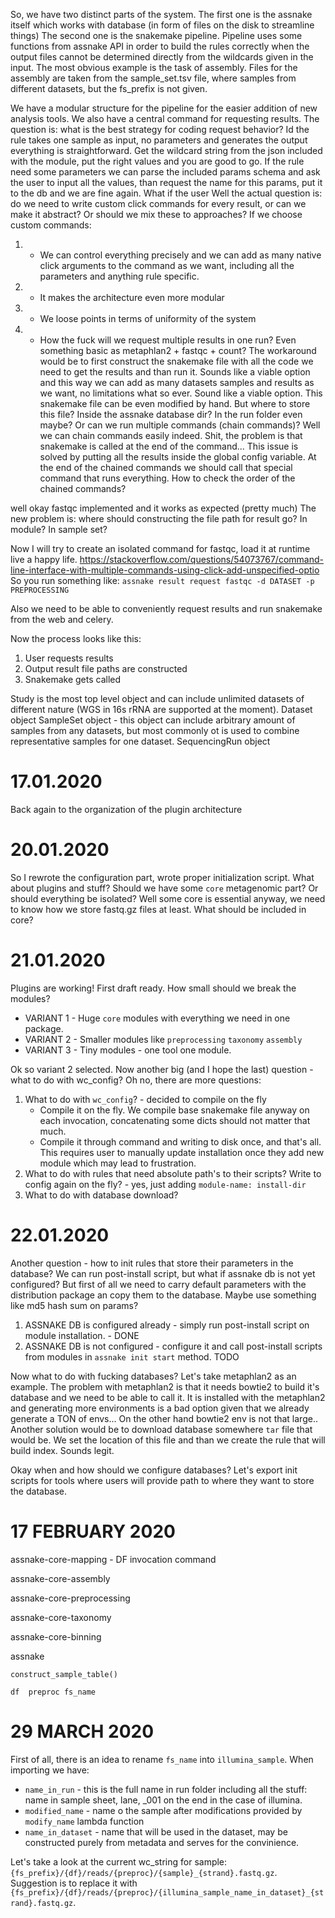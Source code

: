 So, we have two distinct parts of the system. 
The first one is the assnake itself which works with database (in form of files on the disk to streamline things)
The second one is the snakemake pipeline. Pipeline uses some functions from assnake API in order to build the rules correctly when 
the output files cannot be determined directly from the wildcards given in the input. The most obvious example is the task of assembly.
Files for the assembly are taken from the sample_set.tsv file, where samples from different datasets, but the fs_prefix is not given.

We have a modular structure for the pipeline for the easier addition of new analysis tools. We also have a central command for requesting results. The question is: what is the best strategy for coding request behavior? Id the rule takes one sample as input, no parameters and generates the output everything is straightforward. Get the wildcard string from the json included with the module, put the right values and you are good to go. If the rule need some parameters we can parse the included params schema and ask the user to input all the values, than request the name for this params, put it to the db and we are fine again. What if the user
Well the actual question is: do we need to write custom click commands for every result, or can we make it abstract? Or should we mix these to approaches?
If we choose custom commands:
1. + We can control everything precisely and we can add as many native click arguments to the command as we want, including all the parameters and anything rule specific.
2. + It makes the architecture even more modular 
3. - We loose points in terms of uniformity of the system
4. - How the fuck will we request multiple results in one run? Even something basic as metaphlan2 + fastqc + count? The workaround would be to first construct the snakemake file with all the code we need to get the results and than run it. Sounds like a viable option and this way we can add as many datasets samples and results as we want, no limitations what so ever. Sound like a viable option. This snakemake file can be even modified by hand. But where to store this file? Inside the assnake database dir? In the run folder even maybe? Or can we run multiple commands (chain commands)? Well we can chain commands easily indeed. Shit, the problem is that snakemake is called at the end of the command...
This issue is solved by putting all the results inside the global config variable. At the end of the chained commands we should call that special command that runs everything. How to check the order of the chained commands?

well okay fastqc implemented and it works as expected (pretty much)
The new problem is: where should constructing the file path for result go? In module? In sample set?

Now I will try to create an isolated command for fastqc, load it at runtime live a happy life.
https://stackoverflow.com/questions/54073767/command-line-interface-with-multiple-commands-using-click-add-unspecified-optio
So you run something like:
`assnake result request fastqc -d DATASET -p PREPROCESSING ` 

Also we need to be able to conveniently request results and run snakemake from the web and celery. 

Now the process looks like this:
1. User requests results
2. Output result file paths are constructed
3. Snakemake gets called

Study is the most top level object and can include unlimited datasets of different nature (WGS in 16s rRNA are supported at the moment).
Dataset object
SampleSet object - this object can include arbitrary amount of samples from any datasets, but most commonly ot is used to combine representative samples for one dataset. 
SequencingRun object


# 17.01.2020
Back again to the organization of the plugin architecture

# 20.01.2020
So I rewrote the configuration part, wrote proper initialization script. 
What about plugins and stuff?
Should we have some `core` metagenomic part? Or should everything be isolated?
Well some core is essential anyway, we need to know how we store fastq.gz files at least. What should be included in core? 

# 21.01.2020
Plugins are working! First draft ready.
How small should we break the modules? 

* VARIANT 1 - Huge `core` modules with everything we need in one package.
* VARIANT 2 - Smaller modules like `preprocessing` `taxonomy` `assembly`
* VARIANT 3 - Tiny modules - one tool one module.

Ok so variant 2 selected. Now another big (and I hope the last) question - what to do with wc_config?
Oh no, there are more questions:
1. What to do with `wc_config`? - decided to compile on the fly
    * Compile it on the fly. We compile base snakemake file anyway on each invocation, concatenating some dicts should not matter that much.
    * Compile it through command and writing to disk once, and that's all. This requires user to manually update installation once they add new module which may lead to frustration. 
2. What to do with rules that need absolute path's to their scripts? Write to config again on the fly? - yes, just adding `module-name: install-dir`
3. What to do with database download?

# 22.01.2020
Another question - how to init rules that store their parameters in the database? We can run post-install script, but what if assnake db is not yet configured? But first of all we need to carry default parameters with the distribution package an copy them to the database. Maybe use something like md5 hash sum on params?

1. ASSNAKE DB is configured already - simply run post-install script on module installation. - DONE
2. ASSNAKE DB is not configured - configure it and call post-install scripts from modules in `assnake init start` method. TODO

Now what to do with fucking databases? Let's take metaphlan2 as an example.
The problem with metaphlan2 is that it needs bowtie2 to build it's database and we need to be able to call it. It is installed with the metaphlan2 and generating more environments is a bad option given that we already generate a TON of envs... On the other hand bowtie2 env is not that large..
Another solution would be to download database somewhere `tar` file that would be. We set the location of this file and than we create the rule that will build index. Sounds legit.

Okay when and how should we configure databases? Let's export init scripts for tools where users will provide path to where they want to store the database. 




# 17 FEBRUARY 2020
assnake-core-mapping - DF
    invocation command

assnake-core-assembly


assnake-core-preprocessing

assnake-core-taxonomy

assnake-core-binning

assnake
    
    construct_sample_table()

    df  preproc fs_name

# 29 MARCH 2020
First of all, there is an idea to rename `fs_name` into `illumina_sample`.
When importing we have:

* `name_in_run` - this is the full name in run folder including all the stuff: name in sample sheet, lane, _001 on the end in the case of illumina.
* `modified_name` - name o the sample after modifications provided by `modify_name` lambda function
* `name_in_dataset` - name that will be used in the dataset, may be constructed purely from metadata and serves for the convinience. 

Let's take a look at the current wc_string for sample: `{fs_prefix}/{df}/reads/{preproc}/{sample}_{strand}.fastq.gz`.
Suggestion is to replace it with                       `{fs_prefix}/{df}/reads/{preproc}/{illumina_sample_name_in_dataset}_{strand}.fastq.gz`.
